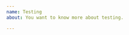 ```yaml
---
name: Testing
about: You want to know more about testing.

---
```


<!--

This may be general questions about software testing, help with a specific problem, tools and techniques, or generally an ask for help in person. I may not have an answer, but would love to work together to help find one.

-->
